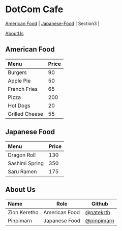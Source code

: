 # DotCom Cafe

[American Food](#American-Food) | [Japanese-Food](#Japanese-Food) | Section3 |

[AboutUs](#About-us)

## American Food

| Menu                     | Price    |
|:-------------------------|----------|
| Burgers                  | 90       |
| Apple Pie                | 50       |
| French Fries             | 65       |
| Pizza                    | 200      |
| Hot Dogs                 | 20       |
| Grilled Cheese           | 55       |

## Japanese Food

| Menu           | Price |
|:----------------|-------|
| Dragon Roll    | 130   |
| Sashimi Spring | 350   |
| Saru Ramen     | 175   |

## About Us

| Name      | Role      | Github          |
|:----------|-----------|-----------------|
| Zion Keretho | American Food | [@natekrth](https://github.com/natekrth) |
| Pinpimarn | Japanese Food | [@pinpimarn](https://github.com/pinpimarn) |